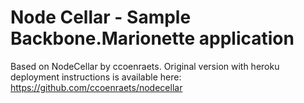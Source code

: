 # Node Cellar - Sample Backbone.Marionette application #

Based on NodeCellar by ccoenraets. 
Original version with heroku deployment instructions is available here: https://github.com/ccoenraets/nodecellar